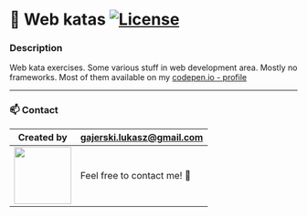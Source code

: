 # 🎯 Web katas [![License](https://img.shields.io/badge/licence-MIT-blue)](https://choosealicense.com/licenses/mit/)

### Description

Web kata exercises. Some various stuff in web development area. Mostly no frameworks. Most of them available on my <a href="https://codepen.io/ukasz09" target="_blank">codepen.io - profile</a>

---

### 📫 Contact

| Created by                                                                                                                                       | gajerski.lukasz@gmail.com        |
| ------------------------------------------------------------------------------------------------------------------------------------------------ | -------------------------------- |
| <a href="https://github.com/Ukasz09" target="_blank"><img src="https://avatars0.githubusercontent.com/u/44710226?s=460&v=4"  width="100px;"></a> | Feel free to contact me! :punch: |
